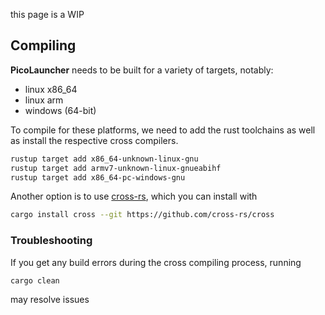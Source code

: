 
<!--pex philosophy: _"everything is a cart"_-->

this page is a WIP

## Compiling

**PicoLauncher** needs to be built for a variety of targets, notably:
- linux x86_64
- linux arm
- windows (64-bit)

To compile for these platforms, we need to add the rust toolchains as well as install the respective cross compilers.
```sh
rustup target add x86_64-unknown-linux-gnu
rustup target add armv7-unknown-linux-gnueabihf
rustup target add x86_64-pc-windows-gnu
```

Another option is to use [cross-rs](https://github.com/cross-rs/cross), which you can install with
```sh
cargo install cross --git https://github.com/cross-rs/cross
```

### Troubleshooting

If you get any build errors during the cross compiling process, running
```sh
cargo clean
```
may resolve issues



